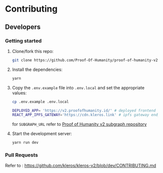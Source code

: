 # Contributing

## Developers

### Getting started

1. Clone/fork this repo:

   ```bash
   git clone https://github.com/Proof-Of-Humanity/proof-of-humanity-v2-web/
   ```

2. Install the dependencies:

    ```bash
    yarn
    ```

3. Copy the `.env.example` file into `.env.local` and set the appropriate values:

   ```bash
   cp .env.example .env.local
   ```

   ```bash
   DEPLOYED_APP= 'https://v2.proofofhumanity.id/' # deployed frontend application URL
   REACT_APP_IPFS_GATEWAY='https://cdn.kleros.link' # ipfs gateway endpoint
   ```
   for `SUBGRAPH_URL` refer to [Proof of Humanity v2 subgraph repository](https://github.com/Proof-Of-Humanity/proof-of-humanity-v2-subgraph)

4. Start the development server:

   ```bash
   yarn run dev
   ```

### Pull Requests

Refer to : https://github.com/kleros/kleros-v2/blob/dev/CONTRIBUTING.md